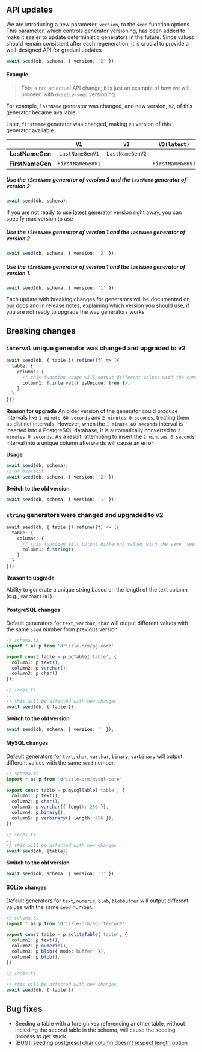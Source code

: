 ## API updates

We are introducing a new parameter, `version`, to the `seed` function options. This parameter, which controls generator versioning, has been added to make it easier to update deterministic generators in the future. Since values should remain consistent after each regeneration, it is crucial to provide a well-designed API for gradual updates

```ts
await seed(db, schema, { version: '2' });
```

#### Example:

> This is not an actual API change; it is just an example of how we will proceed with `drizzle-seed` versioning

For example, `lastName` generator was changed, and new version, `V2`, of this generator became available.

Later, `firstName` generator was changed, making `V3` version of this generator available.

|                  |       `V1`       |      `V2`       |   `V3(latest)`   |
| :--------------: | :--------------: | :-------------: | :--------------: |
| **LastNameGen**  | `LastNameGenV1`  | `LastNameGenV2` |                  |
| **FirstNameGen** | `FirstNameGenV1` |                 | `FirstNameGenV3` |


##### Use the `firstName` generator of version 3 and the `lastName` generator of version 2
```ts
await seed(db, schema);
```

If you are not ready to use latest generator version right away, you can specify max version to use

##### Use the `firstName` generator of version 1 and the `lastName` generator of version 2
```ts
await seed(db, schema, { version: '2' });
```

##### Use the `firstName` generator of version 1 and the `lastName` generator of version 1.
```ts
await seed(db, schema, { version: '1' });
```

Each update with breaking changes for generators will be documented on our docs and in release notes, explaining which version you should use, if you are not ready to upgrade the way generators works

## Breaking changes

### `interval` unique generator was changed and upgraded to v2

```ts
await seed(db, { table }).refine((f) => ({
  table: {
    columns: {
      // this function usage will output different values with the same `seed` number from previous version
      column1: f.interval({ isUnique: true }),
    }
  }
}))
```

**Reason for upgrade**
An older version of the generator could produce intervals like `1 minute 60 seconds` and `2 minutes 0 seconds`, treating them as distinct intervals.
However, when the `1 minute 60 seconds` interval is inserted into a PostgreSQL database, it is automatically converted to `2 minutes 0 seconds`. As a result, attempting to insert the `2 minutes 0 seconds` interval into a unique column afterwards will cause an error

**Usage**
```ts
await seed(db, schema);
// or explicit
await seed(db, schema, { version: '2' });
```

**Switch to the old version**
```ts
await seed(db, schema, { version: '1' });
```

### `string` generators were changed and upgraded to v2

```ts
await seed(db, { table }).refine((f) => ({
  table: {
    columns: {
      // this function will output different values with the same `seed` number from previous version
      column1: f.string(),
    }
  }
}))
```

**Reason to upgrade**

Ability to generate a unique string based on the length of the text column (e.g., `varchar(20)`)

#### PostgreSQL changes

Default generators for `text`, `varchar`, `char` will output different values with the same `seed` number from previous version.

```ts
// schema.ts
import * as p from 'drizzle-orm/pg-core'

export const table = p.pgTable('table', {
  column1: p.text(),
  column2: p.varchar(),
  column3: p.char()
});

// index.ts
...
// this will be affected with new changes
await seed(db, { table });
```

**Switch to the old version**
```ts
await seed(db, schema, { version: '' });
```

#### MySQL changes

Default generators for `text`, `char`, `varchar`, `binary`, `varbinary` will output different values with the same `seed` number.

```ts
// schema.ts
import * as p from 'drizzle-orm/mysql-core'

export const table = p.mysqlTable('table', {
  column1: p.text(),
  column2: p.char(),
  column3: p.varchar({ length: 256 }),
  column4: p.binary(),
  column5: p.varbinary({ length: 256 }),
});

// index.ts
...
// this will be affected with new changes
await seed(db, {table})
```

**Switch to the old version**
```ts
await seed(db, schema, { version: '1' });
```

#### SQLite changes

Default generators for `text`, `numeric`, `blob`, `blobbuffer` will output different values with the same `seed` number.
```ts
// schema.ts
import * as p from 'drizzle-orm/sqlite-core'

export const table = p.sqliteTable('table', {
  column1: p.text(),
  column2: p.numeric(),
  column3: p.blob({ mode:'buffer' }),
  column4: p.blob(),
});

// index.ts
...
// this will be affected with new changes
await seed(db, { table })
```


## Bug fixes
- Seeding a table with a foreign key referencing another table, without including the second table in the schema, will cause the seeding process to get stuck
- [[BUG]: seeding postgresql char column doesn't respect length option](https://github.com/drizzle-team/drizzle-orm/issues/3774)
